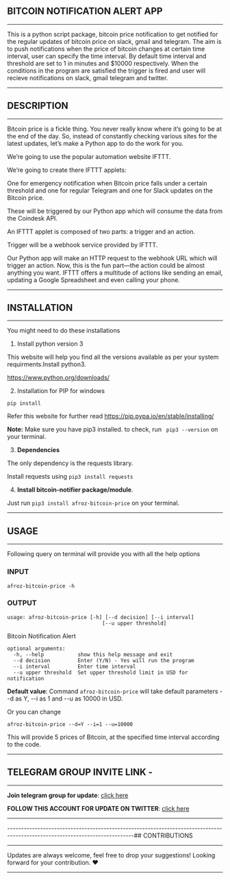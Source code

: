 ## BITCOIN NOTIFICATION ALERT APP
----------------------------------------------------------------------------------------------------------------------------

This is a python script package, bitcoin price notification to get notified for the regular updates of bitcoin price on slack, gmail and telegram. 
The aim is to push notifications when the price of bitcoin changes at certain time interval, user can specify the time interval. By default time interval and threshold are set to 1 in minutes and $10000 respectively.
When the conditions in the program are satisfied the trigger is fired and user will recieve notifications on slack, gmail  telegram and twitter.


----------------------------------------------------------------------------------------------------------------------------
## DESCRIPTION 
---------------------------------------------------------------------------------------------------------------------------

Bitcoin price is a fickle thing. You never really know where it’s going to be at the end of the day. So, instead of constantly checking various sites for the latest updates, let’s make a Python app to do the work for you.

We’re going to use the popular automation website IFTTT.

We’re going to create there IFTTT applets:

One for emergency notification when Bitcoin price falls under a certain threshold and
one for regular Telegram and one for Slack updates on the Bitcoin price.

These will be triggered by our Python app which will consume the data from the Coindesk API.

An IFTTT applet is composed of two parts: a trigger and an action.

Trigger will be a webhook service provided by IFTTT.

Our Python app will make an HTTP request to the webhook URL which will trigger an action. Now, this is the fun part—the action could be almost anything you want. IFTTT offers a multitude of actions like sending an email, updating a Google Spreadsheet and even calling your phone.


----------------------------------------------------------------------------------------------------------------------------
## INSTALLATION
----------------------------------------------------------------------------------------------------------------------------

You might need to do these installations

1. Install python version 3

This website will help you find all the versions available as per your system requirments.Install python3.

https://www.python.org/downloads/

2. Installation for PIP for windows

```
pip install 
```

Refer this website for further read
https://pip.pypa.io/en/stable/installing/


**Note:** Make sure you have pip3 installed. to check, run ``` pip3 --version``` on your terminal.

3. **Dependencies**

The only dependency is the requests library.


Install requests using ``` pip3 install requests ```

4. **Install bitcoin-notifier package/module**.

 Just run ```pip3 install afroz-bitcoin-price``` on your terminal.


----------------------------------------------------------------------------------------------------------------------------
## USAGE
----------------------------------------------------------------------------------------------------------------------------
Following query on terminal will provide you with all the help options 

### INPUT
```
afroz-bitcoin-price -h
```
### OUTPUT 
```
usage: afroz-bitcoin-price [-h] [--d decision] [--i interval]
                               [--u upper threshold]
```

Bitcoin Notification Alert
```
optional arguments:
  -h, --help           show this help message and exit
  --d decision         Enter (Y/N) - Yes will run the program
  --i interval         Enter time interval
  --u upper threshold  Set upper threshold limit in USD for notification
```

**Default value**:
 Command ``` afroz-bitcoin-price ``` will take default parameters --d as Y, --i as 1 and --u as 10000 in USD.
 
 Or you can change 
``` 
afroz-bitcoin-price --d=Y --i=1 --u=10000 
```

This will provide 5 prices of Bitcoin, at the specified time interval according to the code.


-----------------------------------------------------------------------------------------------------------------------------------------------
## TELEGRAM GROUP INVITE LINK - 
----------------------------------------------------------------------------------------------------------------------------

**Join telegram group for update**: [click here](https://t.me/joinchat/L5pJsBmFWhCQwtKVye4oDw "https://t.me/joinchat/L5pJsBmFWhCQwtKVye4oDw")


**FOLLOW THIS ACCOUNT FOR UPDATE ON TWITTER**: [click here](https://twitter.com/sahil44375804 "https://twitter.com/sahil44375804")

---------------------------------------------------------------------------------------------------------------------------- 

----------------------------------------------------------------------------------------------------------------------------## CONTRIBUTIONS

----------------------------------------------------------------------------------------------------------------------------
Updates are always welcome, feel free to drop your suggestions! 
Looking forward for your contribution. ❤️

-----------------------------------------------------------------------------------------------------------------------------------------------

